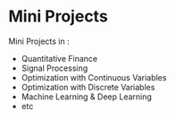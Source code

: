 # Mini Projects

Mini Projects in :

- Quantitative Finance
- Signal Processing
- Optimization with Continuous Variables
- Optimization with Discrete Variables
- Machine Learning & Deep Learning
- etc
